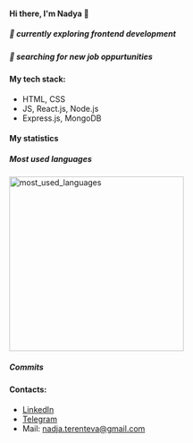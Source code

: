 #### Hi there, I'm Nadya 👋 

##### 🌱 currently exploring frontend development 
##### 🔎 searching for new job oppurtunities 

#### My tech stack:
 - HTML, CSS
 - JS, React.js, Node.js
 - Express.js, MongoDB

#### My statistics

##### Most used languages                           
<img width="312" alt="most_used_languages" src="https://user-images.githubusercontent.com/98124313/205445143-77f0fb4a-f8dc-4bf8-8db2-952f76b92aba.png">

##### Commits


#### Contacts:
- [LinkedIn](https://www.linkedin.com/in/nadezhda-terenteva-224922127/)
- [Telegram](https://t.me/nadya_terenteva)
- Mail: nadja.terenteva@gmail.com
